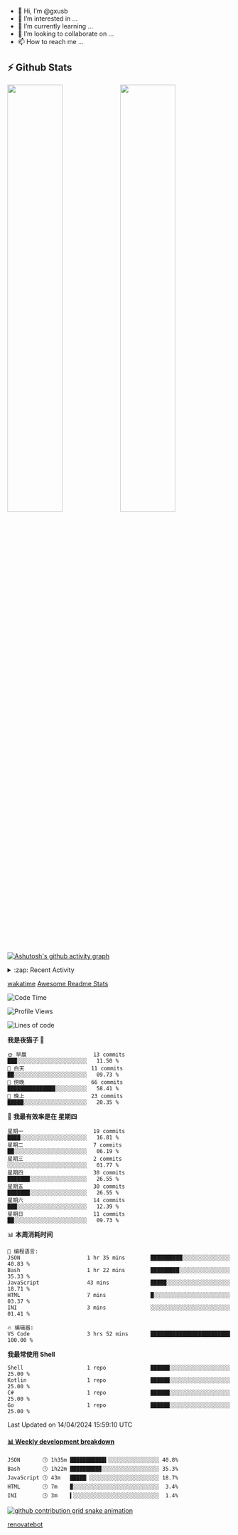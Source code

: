 - 👋 Hi, I’m @gxusb
- 👀 I’m interested in ...
- 🌱 I’m currently learning ...
- 💞️ I’m looking to collaborate on ...
- 📫 How to reach me ...

## ⚡ Github Stats

<p align="left">
  <img width="49.6%" src="https://github-readme-stats.vercel.app/api?username=gxusb&show_icons=true&theme=tokyonight&hide_border=true&locale=cn">
  <img width="49.6%" src="https://github-readme-streak-stats.herokuapp.com?user=gxusb&theme=dark&locale=zh&fire=92DD6B&ring=6FAFDD">
</p>

[![Ashutosh's github activity graph](https://github-readme-activity-graph.cyclic.app/graph?username=gxusb&bg_color=232323&color=ffffff&line=ebebeb&point=96d35f&area=true&hide_border=true)](https://github.com/ashutosh00710/github-readme-activity-graph)

<!---
<p align="left">
    <img width="49.5%" src="https://github-readme-stats.vercel.app/api?username=gxusb&show_icons=true&count_private=true&title_color=006400&text_color=000080&bg_color=30,00FFFF,40E0D0,00CED1&locale=cn">
  <img width="49.5%" src="https://github-readme-stats.vercel.app/api/top-langs/?username=gxusb&title_color=006400&text_color=000080&layout=compact&bg_color=30,00FFFF,40E0D0,00CED1&locale=cn">
</p>
--->

<details>
<summary>:zap: Recent Activity</summary>
<!--START_SECTION:activity-->

1. 🔒 Closed issue [#50](https://github.com/hua0512/stream-rec/issues/50) in [hua0512/stream-rec](https://github.com/hua0512/stream-rec)
2. ❗ Opened issue [#50](https://github.com/hua0512/stream-rec/issues/50) in [hua0512/stream-rec](https://github.com/hua0512/stream-rec)
3. 🚀 Published release [v0.17](https://github.com/gxusb/ServerStatus-Client/releases/tag/v0.17) in [gxusb/ServerStatus-Client](https://github.com/gxusb/ServerStatus-Client)
4. 🎉 Merged PR [#1](https://github.com/gxusb/gxusb/pull/1) in [gxusb/gxusb](https://github.com/gxusb/gxusb)
5. 🗣 Commented on [#62](https://github.com/nilaoda/N_m3u8DL-RE/issues/62) in [nilaoda/N_m3u8DL-RE](https://github.com/nilaoda/N_m3u8DL-RE)
6. 🗣 Commented on [#5](https://github.com/v03413/ServerStatus-Client/issues/5) in [v03413/ServerStatus-Client](https://github.com/v03413/ServerStatus-Client)
7. 🗣 Commented on [#5](https://github.com/v03413/ServerStatus-Client/issues/5) in [v03413/ServerStatus-Client](https://github.com/v03413/ServerStatus-Client)
8. ❗️ Opened issue [#5](https://github.com/v03413/ServerStatus-Client/issues/5) in [v03413/ServerStatus-Client](https://github.com/v03413/ServerStatus-Client)
9. ❗️ Opened issue [#2233](https://github.com/alist-org/alist/issues/2233) in [alist-org/alist](https://github.com/alist-org/alist)
10. ❗️ Opened issue [#194](https://github.com/cppla/ServerStatus/issues/194) in [cppla/ServerStatus](https://github.com/cppla/ServerStatus)

<!--END_SECTION:activity-->
</details>


[wakatime](https://wakatime.com/dashboard) [Awesome Readme Stats](https://github.com/marketplace/actions/profile-readme-development-stats)

<!--START_SECTION:waka-->
![Code Time](http://img.shields.io/badge/Code%20Time-139%20hrs%2031%20mins-blue)

![Profile Views](http://img.shields.io/badge/%E4%B8%AA%E4%BA%BA%E8%B5%84%E6%96%99%E8%A7%82%E7%9C%8B%E6%AC%A1%E6%95%B0-0-blue)

![Lines of code](https://img.shields.io/badge/%E4%BB%8E%E3%80%8CHello%20World%E3%80%8D%E8%B5%B7%E6%88%91%E5%B7%B2%E7%BB%8F%E5%86%99%E4%BA%86-1.0%20thousand%20%E8%A1%8C%E4%BB%A3%E7%A0%81-blue)

**我是夜猫子 🦉** 

```text
🌞 早晨                     13 commits          ███░░░░░░░░░░░░░░░░░░░░░░   11.50 % 
🌆 白天                     11 commits          ██░░░░░░░░░░░░░░░░░░░░░░░   09.73 % 
🌃 傍晚                     66 commits          ███████████████░░░░░░░░░░   58.41 % 
🌙 晚上                     23 commits          █████░░░░░░░░░░░░░░░░░░░░   20.35 % 
```
📅 **我最有效率是在 星期四** 

```text
星期一                      19 commits          ████░░░░░░░░░░░░░░░░░░░░░   16.81 % 
星期二                      7 commits           ██░░░░░░░░░░░░░░░░░░░░░░░   06.19 % 
星期三                      2 commits           ░░░░░░░░░░░░░░░░░░░░░░░░░   01.77 % 
星期四                      30 commits          ███████░░░░░░░░░░░░░░░░░░   26.55 % 
星期五                      30 commits          ███████░░░░░░░░░░░░░░░░░░   26.55 % 
星期六                      14 commits          ███░░░░░░░░░░░░░░░░░░░░░░   12.39 % 
星期日                      11 commits          ██░░░░░░░░░░░░░░░░░░░░░░░   09.73 % 
```


📊 **本周消耗时间** 

```text
💬 编程语言: 
JSON                     1 hr 35 mins        ██████████░░░░░░░░░░░░░░░   40.83 % 
Bash                     1 hr 22 mins        █████████░░░░░░░░░░░░░░░░   35.33 % 
JavaScript               43 mins             █████░░░░░░░░░░░░░░░░░░░░   18.71 % 
HTML                     7 mins              █░░░░░░░░░░░░░░░░░░░░░░░░   03.37 % 
INI                      3 mins              ░░░░░░░░░░░░░░░░░░░░░░░░░   01.41 % 

🔥 编辑器: 
VS Code                  3 hrs 52 mins       █████████████████████████   100.00 % 
```

**我最常使用 Shell** 

```text
Shell                    1 repo              ██████░░░░░░░░░░░░░░░░░░░   25.00 % 
Kotlin                   1 repo              ██████░░░░░░░░░░░░░░░░░░░   25.00 % 
C#                       1 repo              ██████░░░░░░░░░░░░░░░░░░░   25.00 % 
Go                       1 repo              ██████░░░░░░░░░░░░░░░░░░░   25.00 % 
```




 Last Updated on 14/04/2024 15:59:10 UTC
<!--END_SECTION:waka-->

<!-- waka-box start -->
#### <a href="https://gist.github.com/595eec8ae8745b516c9a8ad8a265a100" target="_blank">📊 Weekly development breakdown</a>
```text
JSON       🕓 1h35m ███████████▍░░░░░░░░░░░░░░░░ 40.8%
Bash       🕓 1h22m █████████▉░░░░░░░░░░░░░░░░░░ 35.3%
JavaScript 🕓 43m   █████▏░░░░░░░░░░░░░░░░░░░░░░ 18.7%
HTML       🕓 7m    ▉░░░░░░░░░░░░░░░░░░░░░░░░░░░  3.4%
INI        🕓 3m    ▍░░░░░░░░░░░░░░░░░░░░░░░░░░░  1.4%
```
<!-- Powered by https://github.com/YouEclipse/waka-box-go . -->
<!-- waka-box end -->

[![github contribution grid snake animation](https://raw.githubusercontent.com/gxusb/gxusb/output/github-contribution-grid-snake.svg)](https://github.com/gxusb)

<!---
gxusb/gxusb is a ✨ special ✨ repository because its `README.md` (this file) appears on your GitHub profile.
You can click the Preview link to take a look at your changes.
--->

[renovatebot](https://app.renovatebot.com/dashboard)
